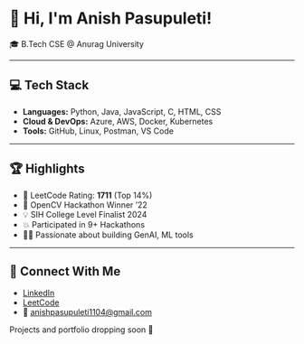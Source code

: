 # 👋 Hi, I'm Anish Pasupuleti!                     
                                                   
🎓 B.Tech CSE @ Anurag University           
      
---                                              
                                                  
## 💻 Tech Stack                                
                     
- **Languages:** Python, Java, JavaScript, C, HTML, CSS                
- **Cloud & DevOps:** Azure, AWS, Docker, Kubernetes     
- **Tools:** GitHub, Linux, Postman, VS Code   
 
---  
 
## 🏆 Highlights

- 🧠 LeetCode Rating: **1711** (Top 14%) 
- 🥇 OpenCV Hackathon Winner ’22
- 💡 SIH College Level Finalist 2024
- 💥 Participated in 9+ Hackathons
- 👨‍💻 Passionate about building GenAI, ML tools

--- 

## 🔗 Connect With Me

- [LinkedIn](https://www.linkedin.com/in/anishpasupuleti/)
- [LeetCode](https://leetcode.com/u/AnishSai/)
- 📧 anishpasupuleti1104@gmail.com

Projects and portfolio dropping soon 🚀
